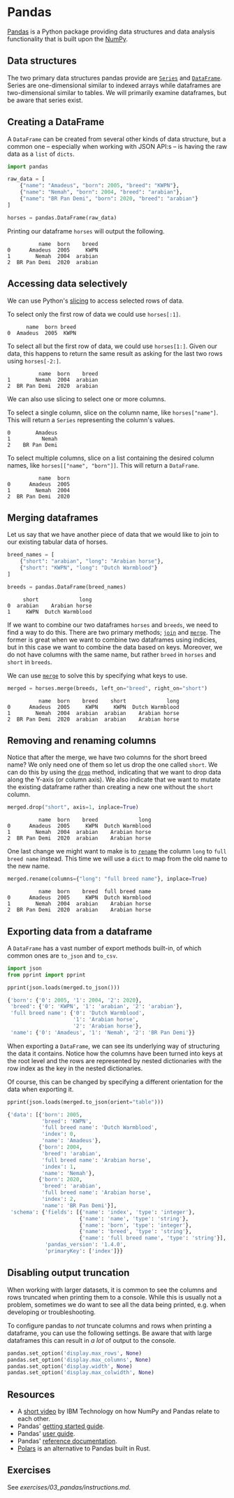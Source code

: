 # Pandas

[Pandas](https://pandas.pydata.org) is a Python package providing data structures and data analysis functionality that is built upon the [NumPy](https://numpy.org).

## Data structures

The two primary data structures pandas provide are [`Series`](https://pandas.pydata.org/pandas-docs/stable/reference/series.html) and [`DataFrame`](https://pandas.pydata.org/pandas-docs/stable/reference/frame.html). Series are one-dimensional similar to indexed arrays while dataframes are two-dimensional similar to tables. We will primarily examine dataframes, but be aware that series exist.

## Creating a DataFrame

A `DataFrame` can be created from several other kinds of data structure, but a common one – especially when working with JSON API:s – is having the raw data as a `list` of `dicts`.   

```python
import pandas

raw_data = [
    {"name": "Amadeus", "born": 2005, "breed": "KWPN"}, 
    {"name": "Nemah", "born": 2004, "breed": "arabian"},
    {"name": "BR Pan Demi", "born": 2020, "breed": "arabian"}
]

horses = pandas.DataFrame(raw_data)
```

Printing our dataframe `horses` will output the following.

```
          name  born    breed
0      Amadeus  2005     KWPN
1        Nemah  2004  arabian
2  BR Pan Demi  2020  arabian
```

## Accessing data selectively

We can use Python's [slicing](https://docs.python.org/3/reference/expressions.html#slicings) to access selected rows of data.

To select only the first row of data we could use `horses[:1]`.

```
      name  born breed
0  Amadeus  2005  KWPN
```

To select all but the first row of data, we could use `horses[1:]`.
Given our data, this happens to return the same result as asking for the last two rows using `horses[-2:]`.

```
          name  born    breed
1        Nemah  2004  arabian
2  BR Pan Demi  2020  arabian
```

We can also use slicing to select one or more columns.

To select a single column, slice on the column name, like `horses["name"]`. This will return a `Series` representing the column's values.

```
0        Amadeus
1          Nemah
2    BR Pan Demi
```

To select multiple columns, slice on a list containing the desired column names, like `horses[["name", "born"]]`. This will return a `DataFrame`.

```
          name  born
0      Amadeus  2005
1        Nemah  2004
2  BR Pan Demi  2020
```

## Merging dataframes

Let us say that we have another piece of data that we would like to join to our existing tabular data of horses.

```python
breed_names = [
    {"short": "arabian", "long": "Arabian horse"},
    {"short": "KWPN", "long": "Dutch Warmblood"}
]

breeds = pandas.DataFrame(breed_names)
```

```
     short             long
0  arabian    Arabian horse
1     KWPN  Dutch Warmblood
```

If we want to combine our two dataframes `horses` and `breeds`, we need to find a way to do this. There are two primary methods; [`join`](https://pandas.pydata.org/pandas-docs/stable/reference/api/pandas.DataFrame.join.html) and [`merge`](https://pandas.pydata.org/pandas-docs/stable/reference/api/pandas.DataFrame.merge.html). The former is great when we want to combine two dataframes using indicies, but in this case we want to combine the data based on keys. Moreover, we do not have columns with the same name, but rather `breed` in `horses` and `short` in `breeds`.

We can use [`merge`](https://pandas.pydata.org/pandas-docs/stable/reference/api/pandas.DataFrame.merge.html) to solve this by specifying what keys to use.

```python
merged = horses.merge(breeds, left_on="breed", right_on="short")
```

```
          name  born    breed    short             long
0      Amadeus  2005     KWPN     KWPN  Dutch Warmblood
1        Nemah  2004  arabian  arabian    Arabian horse
2  BR Pan Demi  2020  arabian  arabian    Arabian horse
```

## Removing and renaming columns

Notice that after the merge, we have two columns for the short breed name? We only need one of them so let us drop the one called `short`. We can do this by using the [`drop`](https://pandas.pydata.org/pandas-docs/stable/reference/api/pandas.DataFrame.drop.html) method, indicating that we want to drop data along the Y-axis (or column axis). We also indicate that we want to mutate the existing dataframe rather than creating a new one without the `short` column.

```python
merged.drop("short", axis=1, inplace=True)
```
```
          name  born    breed             long
0      Amadeus  2005     KWPN  Dutch Warmblood
1        Nemah  2004  arabian    Arabian horse
2  BR Pan Demi  2020  arabian    Arabian horse
```

One last change we might want to make is to [`rename`](https://pandas.pydata.org/pandas-docs/stable/reference/api/pandas.DataFrame.rename.html) the column `long` to `full breed name` instead. This time we will use a `dict` to map from the old name to the new name.

```python
merged.rename(columns={"long": "full breed name"}, inplace=True)
```
```
          name  born    breed  full breed name
0      Amadeus  2005     KWPN  Dutch Warmblood
1        Nemah  2004  arabian    Arabian horse
2  BR Pan Demi  2020  arabian    Arabian horse
```

## Exporting data from a dataframe

A `DataFrame` has a vast number of export methods built-in, of which common ones are `to_json` and `to_csv`.

```python
import json
from pprint import pprint

pprint(json.loads(merged.to_json()))
```

```python
{'born': {'0': 2005, '1': 2004, '2': 2020},
 'breed': {'0': 'KWPN', '1': 'arabian', '2': 'arabian'},
 'full breed name': {'0': 'Dutch Warmblood',
                     '1': 'Arabian horse',
                     '2': 'Arabian horse'},
 'name': {'0': 'Amadeus', '1': 'Nemah', '2': 'BR Pan Demi'}}
```

When exporting a `DataFrame`, we can see its underlying way of structuring the data it contains. Notice how the columns have been turned into keys at the root level and the rows are represented by nested dictionaries with the row index as the key in the nested dictionaries.

Of course, this can be changed by specifying a different orientation for the data when exporting it.

```python
pprint(json.loads(merged.to_json(orient="table")))
```

```python
{'data': [{'born': 2005,
           'breed': 'KWPN',
           'full breed name': 'Dutch Warmblood',
           'index': 0,
           'name': 'Amadeus'},
          {'born': 2004,
           'breed': 'arabian',
           'full breed name': 'Arabian horse',
           'index': 1,
           'name': 'Nemah'},
          {'born': 2020,
           'breed': 'arabian',
           'full breed name': 'Arabian horse',
           'index': 2,
           'name': 'BR Pan Demi'}],
 'schema': {'fields': [{'name': 'index', 'type': 'integer'},
                       {'name': 'name', 'type': 'string'},
                       {'name': 'born', 'type': 'integer'},
                       {'name': 'breed', 'type': 'string'},
                       {'name': 'full breed name', 'type': 'string'}],
            'pandas_version': '1.4.0',
            'primaryKey': ['index']}}
```

## Disabling output truncation

When working with larger datasets, it is common to see the columns and rows truncated when printing them to a console. While this is usually not a problem, sometimes we do want to see all the data being printed, e.g. when developing or troubleshooting. 

To configure pandas to _not_ truncate columns and rows when printing a dataframe, you can use the following settings. Be aware that with large dataframes this can result in _a lot_ of output to the console.

```python
pandas.set_option('display.max_rows', None)
pandas.set_option('display.max_columns', None)
pandas.set_option('display.width', None)
pandas.set_option('display.max_colwidth', None)
```

## Resources

* A [short video](https://www.youtube.com/watch?v=KHoEbRH46Zk) by IBM Technology on how NumPy and Pandas relate to each other.
* Pandas' [getting started guide](https://pandas.pydata.org/pandas-docs/stable/getting_started/index.html#getting-started).
* Pandas' [user guide](https://pandas.pydata.org/pandas-docs/stable/user_guide/index.html#user-guide).
* Pandas' [reference documentation](https://pandas.pydata.org/pandas-docs/stable/reference/index.html#api). 
* [Polars](https://pola.rs) is an alternative to Pandas built in Rust. 

## Exercises

See _exercises/03_pandas/instructions.md_.
